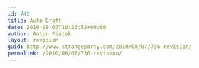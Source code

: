 ```yaml
---
id: 742
title: Auto Draft
date: 2010-08-07T10:23:52+00:00
author: Anton Piatek
layout: revision
guid: http://www.strangeparty.com/2010/08/07/736-revision/
permalink: /2010/08/07/736-revision/
---
```

